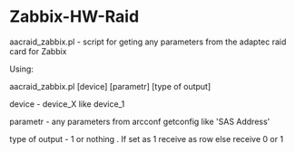 # Zabbix-HW-Raid
aacraid_zabbix.pl - script for geting any parameters from the adaptec raid card for Zabbix

Using:

aacraid_zabbix.pl [device] [parametr] [type of output]

device - device_X  like device_1

parametr - any parameters from arcconf getconfig  like 'SAS Address'

type of output - 1 or nothing . If set as 1 receive as row else receive 0 or 1